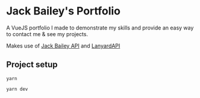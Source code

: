 # Jack Bailey's Portfolio

A VueJS portfolio I made to demonstrate my skills and provide an easy way to contact me & see my projects.

Makes use of [Jack Bailey API](https://api.jackbailey.uk) and [LanyardAPI](https://github.com/Phineas/lanyard/)

## Project setup

```
yarn
```

```
yarn dev
```
